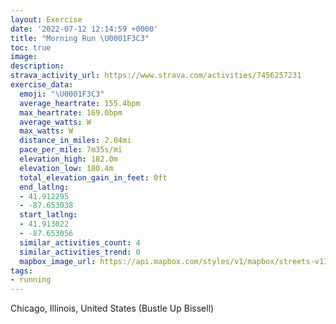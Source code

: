 ```yaml
---
layout: Exercise
date: '2022-07-12 12:14:59 +0000'
title: "Morning Run \U0001F3C3"
toc: true
image:
description:
strava_activity_url: https://www.strava.com/activities/7456257231
exercise_data:
  emoji: "\U0001F3C3"
  average_heartrate: 155.4bpm
  max_heartrate: 169.0bpm
  average_watts: W
  max_watts: W
  distance_in_miles: 2.04mi
  pace_per_mile: 7m35s/mi
  elevation_high: 182.0m
  elevation_low: 180.4m
  total_elevation_gain_in_feet: 0ft
  end_latlng:
  - 41.912295
  - -87.653038
  start_latlng:
  - 41.913022
  - -87.653056
  similar_activities_count: 4
  similar_activities_trend: 0
  mapbox_image_url: https://api.mapbox.com/styles/v1/mapbox/streets-v11/static/path-5+787af2-1.0(kcy~Frv~uOuC%5DEoA%3FiACQIKgACmW%5CQOOFK%3F%5DKo%40%40IB%5BCUPq%40O_AXwKNiKHHYCeDHO%3FS%40V%40E%3FIFIx%40Q%5ELBD%5CCpIKJCT%40tIKRPJBPQLBP%3FJBpACPCDGNIPDJDXBPAHITBfAAjDKJLRCLE%5EErOOXORJl%40BRFIj%40KTc%40%60%40SD_%40f%40_%40TSd%40Gn%40Bf%40FVAl%40Dd%40APj%40%60%40JCvACp%40E%5E%40%5EIJ%40NDTGLBd%40BVDZC%60%40GNIj%40FHIIRUEW%40a%40EKGQJiAOq%40N),pin-s-s+e5b22e(-87.65306,41.91302),pin-s-f+89ae00(-87.65304,41.91228999999999)/auto/800x800?access_token=pk.eyJ1Ijoiam9zaGJlY2ttYW4iLCJhIjoiY205eWR2aDd1MWZ6djJrbXc4a3M0bWZleiJ9.XiG9OWkNcZk2QzjJbxLB4A
tags:
- running
---
```




Chicago, Illinois, United States (Bustle Up Bissell)
